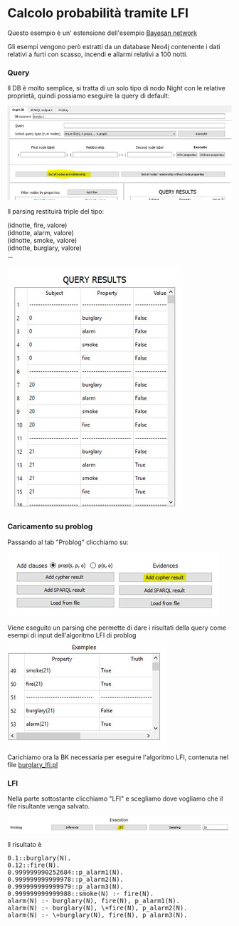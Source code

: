 # Calcolo probabilità tramite LFI 

Questo esempio è un' estensione dell'esempio [Bayesan network](https://dtai.cs.kuleuven.be/problog/tutorial/learning/01_bayes.html)

Gli esempi vengono però estratti da un database Neo4j contenente i dati relativi a furti con scasso, incendi e allarmi relativi a 100 notti.

### Query

Il DB è molto semplice, si tratta di un solo tipo di nodo Night con le relative proprietà, quindi possiamo eseguire la query di default:


![](./img/burglary_lfi_query.JPG)

Il parsing restituirà triple del tipo:

(idnotte, fire, valore) <br>
(idnotte, alarm, valore) <br>
(idnotte, smoke, valore) <br>
(idnotte, burglary, valore) <br>
...

![](./img/burglary_lfi_query_results.JPG)

### Caricamento su problog

Passando al tab "Problog" clicchiamo su:


![](./img/burglary_lfi_add_evidences.JPG)

Viene eseguito un parsing che permette di dare i risultati della query come esempi di input dell'algoritmo LFI di problog

![](./img/burglary_lfi_examples.JPG)

Carichiamo ora la BK necessaria per eseguire l'algoritmo LFI, contenuta nel file [burglary_lfi.pl](https://github.com/pasqualedem/Progetto-ICon1920/blob/master/examples/burglary_lfi.pl)

### LFI

Nella parte sottostante clicchiamo "LFI" e scegliamo dove vogliamo che il file risultante venga salvato.

![](./img/burglary_lfi_execution.JPG)

Il risultato è 
<pre>
0.1::burglary(N).
0.12::fire(N).
0.999999990252684::p_alarm1(N).
0.999999999999978::p_alarm2(N).
0.999999999999979::p_alarm3(N).
0.999999999999988::smoke(N) :- fire(N).
alarm(N) :- burglary(N), fire(N), p_alarm1(N).
alarm(N) :- burglary(N), \+fire(N), p_alarm2(N).
alarm(N) :- \+burglary(N), fire(N), p_alarm3(N).
</pre>
